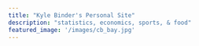 ```yaml
---
title: "Kyle Binder's Personal Site"
description: "statistics, economics, sports, & food"
featured_image: '/images/cb_bay.jpg'
---
```


